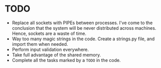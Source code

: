 # TODO

- Replace all sockets with PIPEs between processes. I've come to the conclusion that the system will be never distributed across machines. Hence, sockets are a waste of time.
- Way too many magic strings in the code. Create a strings.py file, and import them when needed.
- Perform input validation everywhere.
- Take full advantage of the shared memory.
- Complete all the tasks marked by a `TODO` in the code.
